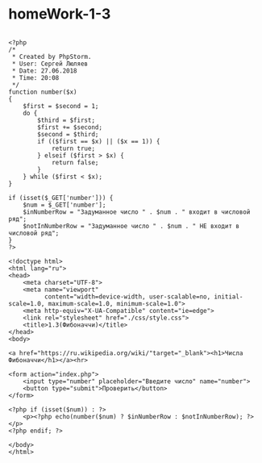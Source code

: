 # homeWork-1-3


<pre><code>
&lt;?php
/*
 * Created by PhpStorm.
 * User: Сергей Люляев
 * Date: 27.06.2018
 * Time: 20:08
 */
function number($x)
{
    $first = $second = 1;
    do {
        $third = $first;
        $first += $second;
        $second = $third;
        if (($first == $x) || ($x == 1)) {
            return true;
        } elseif ($first &gt; $x) {
            return false;
        }
    } while ($first &lt; $x);
}

if (isset($_GET['number'])) {
    $num = $_GET['number'];
    $inNumberRow = &quot;Задуманное число &quot; . $num . &quot; входит в числовой ряд&quot;;
    $notInNumberRow = &quot;Задуманное число &quot; . $num . &quot; НЕ входит в числовой ряд&quot;;
}
?&gt;

&lt;!doctype html&gt;
&lt;html lang=&quot;ru&quot;&gt;
&lt;head&gt;
    &lt;meta charset=&quot;UTF-8&quot;&gt;
    &lt;meta name=&quot;viewport&quot;
          content=&quot;width=device-width, user-scalable=no, initial-scale=1.0, maximum-scale=1.0, minimum-scale=1.0&quot;&gt;
    &lt;meta http-equiv=&quot;X-UA-Compatible&quot; content=&quot;ie=edge&quot;&gt;
    &lt;link rel=&quot;stylesheet&quot; href=&quot;./css/style.css&quot;&gt;
    &lt;title&gt;1.3(Фибоначчи)&lt;/title&gt;
&lt;/head&gt;
&lt;body&gt;

&lt;a href=&quot;https://ru.wikipedia.org/wiki/&quot;target=&quot;_blank&quot;&gt;&lt;h1&gt;Числа Фибоначчи&lt;/h1&gt;&lt;/a&gt;&lt;hr&gt;

&lt;form action=&quot;index.php&quot;&gt;
    &lt;input type=&quot;number&quot; placeholder=&quot;Введите число&quot; name=&quot;number&quot;&gt;
    &lt;button type=&quot;submit&quot;&gt;Проверить&lt;/button&gt;
&lt;/form&gt;

&lt;?php if (isset($num)) : ?&gt;
    &lt;p&gt;&lt;?php echo(number($num) ? $inNumberRow : $notInNumberRow); ?&gt;&lt;/p&gt;
&lt;?php endif; ?&gt;

&lt;/body&gt;
&lt;/html&gt;
    </code></pre>
